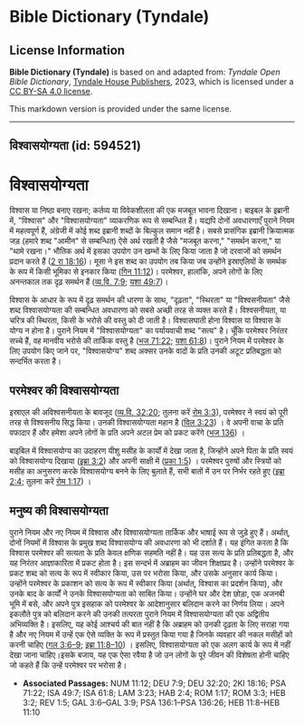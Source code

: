 # Bible Dictionary (Tyndale)

## License Information

**Bible Dictionary (Tyndale)** is based on and adapted from: _Tyndale Open Bible Dictionary_, [Tyndale House Publishers](https://tyndaleopenresources.com/), 2023, which is licensed under a [CC BY-SA 4.0 license](https://creativecommons.org/licenses/by-sa/4.0/legalcode.en).

This markdown version is provided under the same license.



--------------------------------

## विश्वासयोग्यता (id: 594521)

विश्वासयोग्यता
==============

विश्वास या निष्ठा बनाए रखना; कर्तव्य या विवेकशीलता की एक मजबूत भावना दिखाना। बाइबल के इब्रानी में, "विश्वास" और "विश्वासयोग्यता" व्याकरणिक रूप से सम्बन्धित हैं। यद्यपि दोनों अवधारणाएँ पुराने नियम में महत्वपूर्ण हैं, अंग्रेजी में कोई शब्द इब्रानी शब्दों के बिल्कुल समान नहीं है। सबसे प्रासंगिक इब्रानी क्रियात्मक जड़ (हमारे शब्द "आमीन" से सम्बन्धित) ऐसे अर्थ रखती है जैसे "मजबूत करना," "समर्थन करना," या "थामे रखना।" भौतिक अर्थ में इसका उपयोग उन खम्भों के लिए किया जाता है जो दरवाजों को समर्थन प्रदान करते हैं ([2 रा 18:16](https://ref.ly/2Kgs18:16))। मूसा ने इस शब्द का उपयोग तब किया जब उन्होंने इस्राएलियों के समर्थक के रूप में किसी भूमिका से इनकार किया ([गिन 11:12](https://ref.ly/Num11:12))। परमेश्वर, हालांकि, अपने लोगों के लिए अनन्तकाल तक दृढ़ समर्थन हैं ([व्य.वि. 7:9](https://ref.ly/Deut7:9); [यशा 49:7](https://ref.ly/Isa49:7))।

विश्वास के आधार के रूप में दृढ़ समर्थन की धारणा के साथ, "दृढ़ता", "स्थिरता" या "विश्वसनीयता" जैसे शब्द विश्वासयोग्यता की सम्बन्धित अवधारणा को सबसे अच्छी तरह से व्यक्त करते हैं। विश्वसनीयता, या चरित्र की स्थिरता, किसी के भरोसे की वस्तु को दी जाती है। विश्वासघाती होना विश्वास या विश्वास के योग्य न होना है। पुराने नियम में "विश्वासयोग्यता" का पर्यायवाची शब्द "सत्य" है। चूँकि परमेश्वर निरंतर सच्चे हैं, वह मानवीय भरोसे की तार्किक वस्तु है ([भज 71:22](https://ref.ly/Ps71:22); [यशा 61:8](https://ref.ly/Isa61:8))। पुराने नियम में परमेश्वर के लिए उपयोग किए जाने पर, "विश्वासयोग्य" शब्द अक्सर उनके वादों के प्रति उनकी अटूट प्रतिबद्धता को सन्दर्भित करता है।

परमेश्वर की विश्वासयोग्यता
--------------------------

इस्राएल की अविश्वसनीयता के बावजूद ([व्य.वि. 32:20](https://ref.ly/Deut32:20); तुलना करें [रोम 3:3](https://ref.ly/Rom3:3)), परमेश्वर ने स्वयं को पूरी तरह से विश्वसनीय सिद्ध किया। उनकी विश्वासयोग्यता महान है ([विल 3:23](https://ref.ly/Lam3:23)) । वे अपनी वाचा के प्रति वफादार हैं और हमेशा अपने लोगों के प्रति अपने अटल प्रेम को प्रकट करेंगे ([भज 136](https://ref.ly/Ps136:1-Ps136:26)) ।

बाइबिल में विश्वासयोग्य का उदाहरण यीशु मसीह के कार्यों में देखा जाता है, जिन्होंने अपने पिता के प्रति स्वयं को विश्वासयोग्य दिखाया ([इब्रा 3:2](https://ref.ly/Heb3:2)) और अपनी साक्षी में ([प्रका 1:5](https://ref.ly/Rev1:5)) । परमेश्वर पुरुषों और स्त्रियों को मसीह का अनुसरण करके विश्वासयोग्य बनने के लिए बुलाते हैं, सभी बातों में उन पर निर्भर रहते हुए ([इब्रा 2:4](https://ref.ly/Hab2:4); तुलना करें [रोम 1:17](https://ref.ly/Rom1:17)) ।

मनुष्य की विश्वासयोग्यता
------------------------

पुराने नियम और नए नियम में विश्वास और विश्वासयोग्यता तार्किक और भाषाई रूप से जुड़े हुए हैं। अर्थात्, दोनों नियमों में विश्वास के प्रमुख शब्द विश्वासयोग्य की अवधारणा को भी दर्शाते हैं। यह इंगित करता है कि विश्वास परमेश्वर की सत्यता के प्रति केवल क्षणिक सहमति नहीं है। यह उस सत्य के प्रति प्रतिबद्धता है, और यह निरंतर आज्ञाकारिता में प्रकट होता है। इस सन्दर्भ में अब्राहम का जीवन शिक्षाप्रद है। उन्होंने परमेश्वर के प्रकट शब्द को सत्य के रूप में स्वीकार किया, उस पर भरोसा किया, और उसके अनुसार कार्य किया। उन्होंने परमेश्वर के प्रकाशन को सत्य के रूप में स्वीकार किया (अर्थात्, विश्वास का प्रदर्शन किया), और उनके बाद के कार्यों ने उनके विश्वासयोग्यता को साबित किया। उन्होंने घर और देश छोड़ा, एक अजनबी भूमि में बसे, और अपने पुत्र इसहाक को परमेश्वर के आदेशानुसार बलिदान करने का निर्णय लिया। अपने इकलौते पुत्र को बलिदान करने की उनकी तत्परता पुराने नियम में विश्वासयोग्यता की एक अद्वितीय अभिव्यक्ति है। इसलिए, यह कोई आश्चर्य की बात नहीं है कि अब्राहम को उनकी दृढ़ता के लिए सराहा गया है और नए नियम में उन्हें एक ऐसे व्यक्ति के रूप में प्रस्तुत किया गया है जिनके व्यवहार की नकल मसीहों को करनी चाहिए ([गल 3:6–9](https://ref.ly/Gal3:6-Gal3:9); [इब्रा 11:8–10](https://ref.ly/Heb11:8-Heb11:10)) । इसलिए, विश्वासयोग्यता को एक अलग कार्य के रूप में नहीं देखा जाना चाहिए।इसके बजाय, यह एक ऐसा रवैया है जो उन लोगों के पूरे जीवन की विशेषता होनी चाहिए जो कहते हैं कि उन्हें परमेश्‍वर पर भरोसा है।

* **Associated Passages:** NUM 11:12; DEU 7:9; DEU 32:20; 2KI 18:16; PSA 71:22; ISA 49:7; ISA 61:8; LAM 3:23; HAB 2:4; ROM 1:17; ROM 3:3; HEB 3:2; REV 1:5; GAL 3:6–GAL 3:9; PSA 136:1–PSA 136:26; HEB 11:8–HEB 11:10


